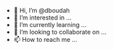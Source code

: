 - 👋 Hi, I’m @dboudah
- 👀 I’m interested in ...
- 🌱 I’m currently learning ...
- 💞️ I’m looking to collaborate on ...
- 📫 How to reach me ...

<!---
dboudah/dboudah is a ✨ special ✨ repository because its `README.md` (this file) appears on your GitHub profile.
You can click the Preview link to take a look at your changes.
--->
